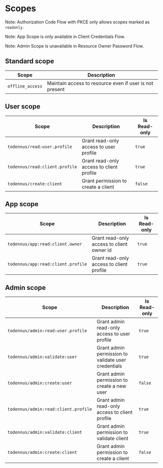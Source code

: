 # Scopes

Note: Authorization Code Flow with PKCE only allows scopes marked as `readonly`.

Note: App Scope is only available in Client Credentials Flow.

Note: Admin Scope is unavailable in Resource Owner Password Flow.

## Standard scope

| Scope            | Description                                             |
| ---------------- | ------------------------------------------------------- |
| `offline_access` | Maintain access to resource even if user is not present |

## User scope

| Scope                          | Description                              | Is Read-only |
| ------------------------------ | ---------------------------------------- | ------------ |
| `todennus/read:user.profile`   | Grant read-only access to user profile   | `true`       |
| `todennus/read:client.profile` | Grant read-only access to client profile | `true`       |
| `todennus/create:client`       | Grant permission to create a client      | `false`      |

## App scope

| Scope                              | Description                               | Is Read-only |
| ---------------------------------- | ----------------------------------------- | ------------ |
| `todennus/app:read:client.owner`   | Grant read-only access to client owner id | `true`       |
| `todennus/app:read:client.profile` | Grant read-only access to client profile  | `true`       |

## Admin scope

| Scope                                | Description                                         | Is Read-only |
| ------------------------------------ | --------------------------------------------------- | ------------ |
| `todennus/admin:read:user.profile`   | Grant admin read-only access to user profile        | `true`       |
| `todennus/admin:validate:user`       | Grant admin permission to validate user credentials | `true`       |
| `todennus/admin:create:user`         | Grant admin permission to create a new user         | `false`      |
| `todennus/admin:read:client.profile` | Grant admin read-only access to client profile      | `true`       |
| `todennus/admin:validate:client`     | Grant admin permission to validate client           | `true`       |
| `todennus/admin:create:client`       | Grant admin permission to create a client           | `false`      |
